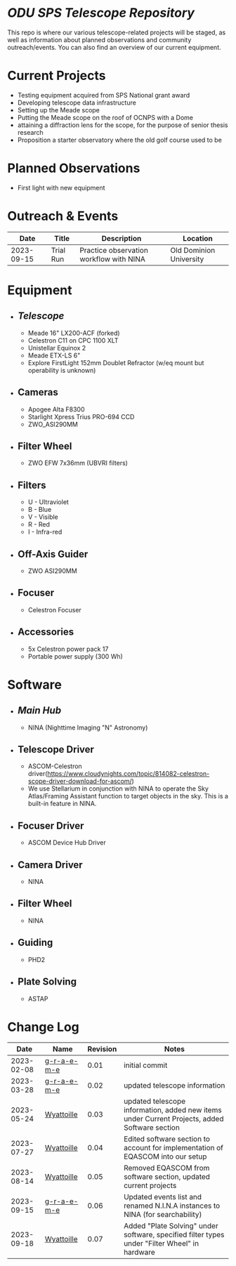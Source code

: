 # *ODU SPS Telescope Repository*

This repo is where our various telescope-related projects will be staged, as well as information about planned observations and community outreach/events. You can also find an overview of our current equipment.

# Current Projects
- Testing equipment acquired from SPS National grant award
- Developing telescope data infrastructure
- Setting up the Meade scope
- Putting the Meade scope on the roof of OCNPS with a Dome
- attaining a diffraction lens for the scope, for the purpose of senior thesis research
- Proposition a starter observatory where the old golf course used to be

# Planned Observations
- First light with new equipment

# Outreach & Events
| Date | Title | Description | Location |
|---|---|---|---|
| 2023-09-15 | Trial Run | Practice observation workflow with NINA | Old Dominion University |

# Equipment
- ## *Telescope*
  - Meade 16" LX200-ACF (forked)
  - Celestron C11 on CPC 1100 XLT
  - Unistellar Equinox 2
  - Meade ETX-LS 6"
  - Explore FirstLight 152mm Doublet Refractor (w/eq mount but operability is unknown)
- ## Cameras
  - Apogee Alta F8300
  - Starlight Xpress Trius PRO-694 CCD
  - ZWO_ASI290MM
- ## Filter Wheel
  - ZWO EFW 7x36mm (UBVRI filters)
- ## Filters
  - U - Ultraviolet
  - B - Blue
  - V - Visible
  - R - Red
  - I - Infra-red
- ## Off-Axis Guider
  - ZWO ASI290MM
- ## Focuser
  - Celestron Focuser
- ## Accessories
  - 5x Celestron power pack 17
  - Portable power supply (300 Wh)

# Software
- ## *Main Hub*
  - NINA (Nighttime Imaging "N" Astronomy)
- ## Telescope Driver
  - ASCOM-Celestron driver(https://www.cloudynights.com/topic/814082-celestron-scope-driver-download-for-ascom/) 
  - We use Stellarium in conjunction with NINA to operate the Sky Atlas/Framing Assistant function to target objects in the sky. This is a built-in feature in NINA.
- ## Focuser Driver
  - ASCOM Device Hub Driver
- ## Camera Driver
  - NINA
- ## Filter Wheel
  - NINA
- ## Guiding
  - PHD2
- ## Plate Solving
  - ASTAP

# Change Log 
| Date | Name | Revision | Notes |
|---|---|---|---|
| 2023-02-08 | [g-r-a-e-m-e](https://github.com/g-r-a-e-m-e) | 0.01 | initial commit |
| 2023-03-28 | [g-r-a-e-m-e](https://github.com/g-r-a-e-m-e) | 0.02 | updated telescope information |
| 2023-05-24 | [Wyattoille](https://github.com/Wyattoille) | 0.03 | updated telescope information, added new items under Current Projects, added Software section |
| 2023-07-27 | [Wyattoille](https://github.com/Wyattoille) | 0.04 | Edited software section to account for implementation of EQASCOM into our setup |
| 2023-08-14 | [Wyattoille](https://github.com/Wyattoille) | 0.05 | Removed EQASCOM from software section, updated current projects |
| 2023-09-15 | [g-r-a-e-m-e](https://github.com/g-r-a-e-m-e) | 0.06 | Updated events list and renamed N.I.N.A instances to NINA (for searchability) |
| 2023-09-18 | [Wyattoille](https://github.com/Wyattoille) | 0.07 | Added "Plate Solving" under software, specified filter types under "Filter Wheel" in hardware |
